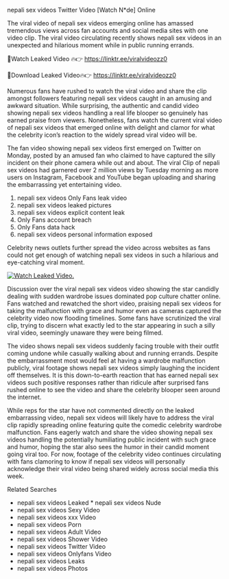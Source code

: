 ﻿nepali sex videos Twitter Video [Watch N*de] Online

The viral video of ﻿nepali sex videos emerging online has amassed tremendous views across fan accounts and social media sites with one video clip. The viral video circulating recently shows ﻿nepali sex videos in an unexpected and hilarious moment while in public running errands. 

🔴Watch Leaked Video 🔥👉  https://linktr.ee/viralvideozz0 

🔴Download Leaked Video🔥👉  https://linktr.ee/viralvideozz0 

Numerous fans have rushed to watch the viral video and share the clip amongst followers featuring ﻿nepali sex videos caught in an amusing and awkward situation. While surprising, the authentic and candid video showing ﻿nepali sex videos handling a real life blooper so genuinely has earned praise from viewers. Nonetheless, fans watch the current viral video of ﻿nepali sex videos that emerged online with delight and clamor for what the celebrity icon’s reaction to the widely spread viral video will be.

The fan video showing ﻿nepali sex videos first emerged on Twitter on Monday, posted by an amused fan who claimed to have captured the silly incident on their phone camera while out and about. The viral Clip of ﻿nepali sex videos had garnered over 2 million views by Tuesday morning as more users on Instagram, Facebook and YouTube began uploading and sharing the embarrassing yet entertaining video. 

1. ﻿nepali sex videos Only Fans leak video
2. ﻿nepali sex videos leaked pictures
3. ﻿nepali sex videos explicit content leak
4. Only Fans account breach
5. Only Fans data hack
6. ﻿nepali sex videos personal information exposed

Celebrity news outlets further spread the video across websites as fans could not get enough of watching ﻿nepali sex videos in such a hilarious and eye-catching viral moment. 

[![Watch Leaked Video.](https://miro.medium.com/v2/resize:fit:828/format:webp/1*cilzJN44JGOrTw9NJCrNHA.gif "Watch Leaked Video")](https://linktr.ee/viralvideozz0)

Discussion over the viral ﻿nepali sex videos video showing the star candidly dealing with sudden wardrobe issues dominated pop culture chatter online. Fans watched and rewatched the short video, praising ﻿nepali sex videos for taking the malfunction with grace and humor even as cameras captured the celebrity video now flooding timelines. Some fans have scrutinized the viral clip, trying to discern what exactly led to the star appearing in such a silly viral video, seemingly unaware they were being filmed.

The video shows ﻿nepali sex videos suddenly facing trouble with their outfit coming undone while casually walking about and running errands. Despite the embarrassment most would feel at having a wardrobe malfunction publicly, viral footage shows ﻿nepali sex videos simply laughing the incident off themselves. It is this down-to-earth reaction that has earned ﻿nepali sex videos such positive responses rather than ridicule after surprised fans rushed online to see the video and share the celebrity blooper seen around the internet.  

While reps for the star have not commented directly on the leaked embarrassing video, ﻿nepali sex videos will likely have to address the viral clip rapidly spreading online featuring quite the comedic celebrity wardrobe malfunction. Fans eagerly watch and share the video showing ﻿nepali sex videos handling the potentially humiliating public incident with such grace and humor, hoping the star also sees the humor in their candid moment going viral too. For now, footage of the celebrity video continues circulating with fans clamoring to know if ﻿nepali sex videos will personally acknowledge their viral video being shared widely across social media this week.

Related Searches
* ﻿nepali sex videos Leaked
﻿* nepali sex videos Nude
* ﻿nepali sex videos Sexy Video
* ﻿nepali sex videos xxx Video
* ﻿nepali sex videos Porn
* ﻿nepali sex videos Adult Video
* ﻿nepali sex videos Shower Video
* ﻿nepali sex videos Twitter Video
* ﻿nepali sex videos Onlyfans Video
* ﻿nepali sex videos Leaks
* ﻿nepali sex videos Photos